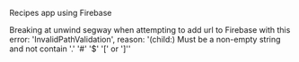 Recipes app using Firebase

Breaking at unwind segway when attempting to add url to Firebase with this error: 'InvalidPathValidation', reason: '(child:) Must be a non-empty string and not contain '.' '#' '$' '[' or ']''
